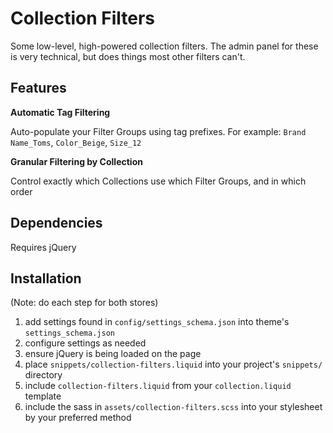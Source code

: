 
# Collection Filters

Some low-level, high-powered collection filters. The admin panel for these is very technical, but does things most other filters can't.

## Features

**Automatic Tag Filtering**

Auto-populate your Filter Groups using tag prefixes. For example: `Brand Name_Toms`, `Color_Beige`, `Size_12`

**Granular Filtering by Collection**

Control exactly which Collections use which Filter Groups, and in which order

## Dependencies

Requires jQuery

## Installation

(Note: do each step for both stores)

1. add settings found in `config/settings_schema.json` into theme's `settings_schema.json`
2. configure settings as needed
3. ensure jQuery is being loaded on the page
4. place `snippets/collection-filters.liquid` into your project's `snippets/` directory
5. include `collection-filters.liquid` from your `collection.liquid` template
6. include the sass in `assets/collection-filters.scss` into your stylesheet by your preferred method